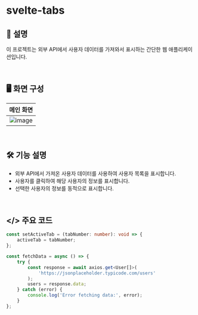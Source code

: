 # svelte-tabs

## 💬 설명

이 프로젝트는 외부 API에서 사용자 데이터를 가져와서 표시하는 간단한 웹 애플리케이션입니다.

&nbsp;

## 🖥️ 화면 구성

| 메인 화면 |
|:----:|
| ![image](https://github.com/kmseunh/svelte-projects/assets/105186724/fd22ecdb-94ca-4f90-8be0-2495b71b19dd) |

&nbsp;

## 🛠️ 기능 설명

- 외부 API에서 가져온 사용자 데이터를 사용하여 사용자 목록을 표시합니다.
- 사용자를 클릭하여 해당 사용자의 정보를 표시합니다.
- 선택한 사용자의 정보를 동적으로 표시합니다.

&nbsp;

## </> 주요 코드

```ts
const setActiveTab = (tabNumber: number): void => {
    activeTab = tabNumber;
};

const fetchData = async () => {
    try {
        const response = await axios.get<User[]>(
            'https://jsonplaceholder.typicode.com/users'
        );
        users = response.data;
    } catch (error) {
        console.log('Error fetching data:', error);
    }
};
```
